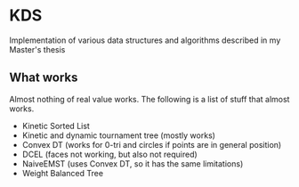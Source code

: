 # KDS
Implementation of various data structures and algorithms described in my Master's thesis

## What works
Almost nothing of real value works. The following is a list of stuff that almost works.

- Kinetic Sorted List
- Kinetic and dynamic tournament tree (mostly works)
- Convex DT (works for 0-tri and circles if points are in general position)
- DCEL (faces not working, but also not required)
- NaiveEMST (uses Convex DT, so it has the same limitations)
- Weight Balanced Tree
